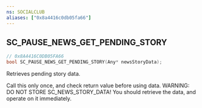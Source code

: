 ```yaml
---
ns: SOCIALCLUB
aliases: ["0x8a4416c0db05fa66"]
---
```

## SC_PAUSE_NEWS_GET_PENDING_STORY

```c
// 0x8A4416C0DB05FA66
bool SC_PAUSE_NEWS_GET_PENDING_STORY(Any* newsStoryData);
```

Retrieves pending story data.

Call this only once, and check return value before using data. WARNING: DO NOT STORE SC_NEWS_STORY_DATA! You should retrieve the data, and operate on it immediately.

